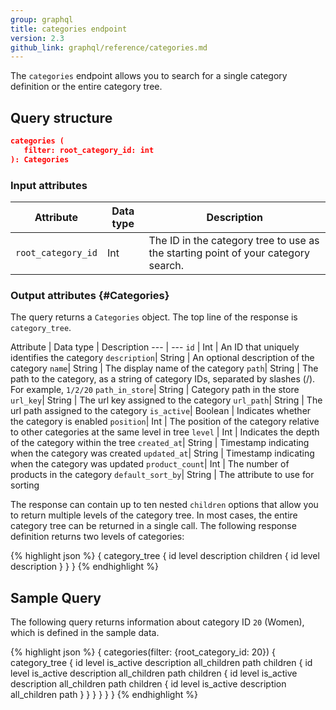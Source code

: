 ```yaml
---
group: graphql
title: categories endpoint
version: 2.3
github_link: graphql/reference/categories.md
---
```


The `categories` endpoint allows you to search for a single category definition or the entire category tree.

## Query structure

``` json
categories (
   filter: root_category_id: int
): Categories
```

### Input attributes

Attribute | Data type | Description
--- | --- | ---
`root_category_id` | Int | The ID in the category tree to use as the starting point of your category search.

### Output attributes {#Categories}

The query returns a `Categories` object. The top line of the response is `category_tree`.

Attribute | Data type | Description
--- | ---
`id` | Int | An ID that uniquely identifies the category
`description`| String | An optional description of the category
`name`| String | The display name of the category
`path`| String | The path to the category, as a string of category IDs, separated by slashes (/). For example, `1/2/20`
`path_in_store`| String | Category path in the store
`url_key`| String | The url key assigned to the category
`url_path`| String | The url path assigned to the category
`is_active`| Boolean | Indicates whether the category is enabled
`position`| Int | The position of the category relative to other categories at the same level in tree
`level` | Int | Indicates the depth of the category within the tree
`created_at`| String | Timestamp indicating when the category was created
`updated_at`| String | Timestamp indicating when the category was updated
`product_count`| Int | The number of products in the category
`default_sort_by`| String | The attribute to use for sorting


The response can contain up to ten nested `children` options that allow you to return multiple levels of the category tree. In most cases, the entire category tree can be returned in a single call. The following response definition returns two levels of categories:

{% highlight json %}
{
  category_tree {
    id
    level
    description
    children {
      id
      level
      description
    }
  }
}
{% endhighlight %}

## Sample Query

The following query returns information about category ID `20` (Women), which is defined in the sample data.

{% highlight json %}
{
  categories(filter: {root_category_id: 20}) {
    category_tree {
      id
      level
      is_active
      description
      all_children
      path
      children {
        id
        level
        is_active
        description
        all_children
        path
        children {
          id
          level
          is_active
          description
          all_children
          path
          children {
            id
            level
            is_active
            description
            all_children
            path
          }
        }
      }
    }
  }
}
{% endhighlight %}
